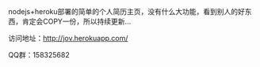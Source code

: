 
nodejs+heroku部署的简单的个人简历主页，没有什么大功能，看到别人的好东西，肯定会COPY一份，所以持续更新...

访问地址：http://jov.herokuapp.com/


QQ群：158325682


